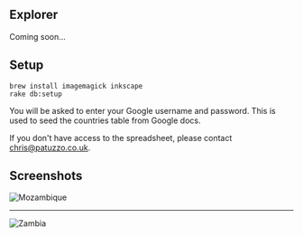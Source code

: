 ## Explorer

Coming soon...

## Setup

```
brew install imagemagick inkscape
rake db:setup
```

You will be asked to enter your Google username and password. This is used to seed the countries table from Google docs.

If you don't have access to the spreadsheet, please contact [chris@patuzzo.co.uk](mailto:chris@patuzzo.co.uk).

## Screenshots

![Mozambique](https://raw.github.com/flags-of-the-world/explorer/master/misc/mozambique.png)

***

![Zambia](https://raw.github.com/flags-of-the-world/explorer/master/misc/zambia.png)
